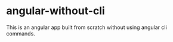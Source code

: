 # angular-without-cli
This is an angular app built from scratch without using angular cli commands.
